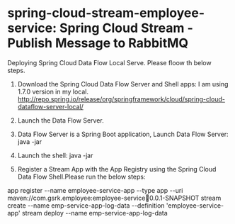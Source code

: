# spring-cloud-stream-employee-service: Spring Cloud Stream - Publish Message to RabbitMQ

Deploying Spring Cloud Data Flow Local Serve. Please floow th below steps.

1.  Download the Spring Cloud Data Flow Server and Shell apps:
    I am using 1.7.0 version in my local.
http://repo.spring.io/release/org/springframework/cloud/spring-cloud-dataflow-server-local/

2.  Launch the Data Flow Server.

3.  Data Flow Server is a Spring Boot application, Launch Data Flow Server: java -jar <jarname>
    
4.  Launch the shell: java -jar <jarname>

5.  Register a Stream App with the App Registry using the Spring Cloud Data Flow Shell.Please run the below steps:

app register --name employee-service-app --type app --uri maven://com.gsrk.employee:employee-service:jar:0.0.1-SNAPSHOT
stream create --name emp-service-app-log-data --definition 'employee-service-app'
stream deploy --name emp-service-app-log-data
